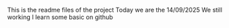 This is the readme files of the project
Today we are the 14/09/2025
We still working
I learn some basic on github

